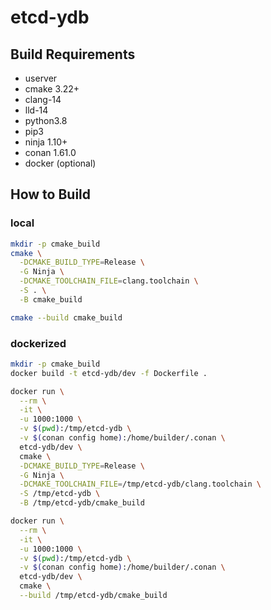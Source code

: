 # etcd-ydb

## Build Requirements

- userver
- cmake 3.22+
- clang-14
- lld-14
- python3.8
- pip3
- ninja 1.10+
- conan 1.61.0
- docker (optional)

## How to Build

### local

```bash
mkdir -p cmake_build
cmake \
  -DCMAKE_BUILD_TYPE=Release \
  -G Ninja \
  -DCMAKE_TOOLCHAIN_FILE=clang.toolchain \
  -S . \
  -B cmake_build

cmake --build cmake_build
```

### dockerized

```bash
mkdir -p cmake_build
docker build -t etcd-ydb/dev -f Dockerfile .

docker run \
  --rm \
  -it \
  -u 1000:1000 \
  -v $(pwd):/tmp/etcd-ydb \
  -v $(conan config home):/home/builder/.conan \
  etcd-ydb/dev \
  cmake \
  -DCMAKE_BUILD_TYPE=Release \
  -G Ninja \
  -DCMAKE_TOOLCHAIN_FILE=/tmp/etcd-ydb/clang.toolchain \
  -S /tmp/etcd-ydb \
  -B /tmp/etcd-ydb/cmake_build

docker run \
  --rm \
  -it \
  -u 1000:1000 \
  -v $(pwd):/tmp/etcd-ydb \
  -v $(conan config home):/home/builder/.conan \
  etcd-ydb/dev \
  cmake \
  --build /tmp/etcd-ydb/cmake_build
```
